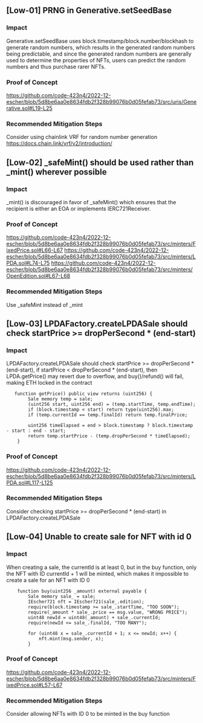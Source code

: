 ## [Low-01]  PRNG in Generative.setSeedBase

### Impact
Generative.setSeedBase uses block.timestamp/block.number/blockhash to generate random numbers, which results in the generated random numbers being predictable, and since the generated random numbers are generally used to determine the properties of NFTs, users can predict the random numbers and thus purchase rarer NFTs.

### Proof of Concept
https://github.com/code-423n4/2022-12-escher/blob/5d8be6aa0e8634fdb2f328b99076b0d05fefab73/src/uris/Generative.sol#L19-L25

### Recommended Mitigation Steps
Consider using chainlink VRF for random number generation
https://docs.chain.link/vrf/v2/introduction/


## [Low-02] _safeMint() should be used rather than _mint() wherever possible

### Impact

_mint() is discouraged in favor of _safeMint() which ensures that the recipient is either an EOA or implements IERC721Receiver.

### Proof of Concept
https://github.com/code-423n4/2022-12-escher/blob/5d8be6aa0e8634fdb2f328b99076b0d05fefab73/src/minters/FixedPrice.sol#L66-L67
https://github.com/code-423n4/2022-12-escher/blob/5d8be6aa0e8634fdb2f328b99076b0d05fefab73/src/minters/LPDA.sol#L74-L75
https://github.com/code-423n4/2022-12-escher/blob/5d8be6aa0e8634fdb2f328b99076b0d05fefab73/src/minters/OpenEdition.sol#L67-L68

### Recommended Mitigation Steps

Use _safeMint instead of _mint


## [Low-03] LPDAFactory.createLPDASale should check startPrice >= dropPerSecond * (end-start)

### Impact
LPDAFactory.createLPDASale should check startPrice >= dropPerSecond * (end-start), if startPrice < dropPerSecond * (end-start), then LPDA.getPrice() may revert due to overflow, and buy()/refund() will fail, making ETH locked in the contract
```solidity
   function getPrice() public view returns (uint256) {
        Sale memory temp = sale;
        (uint256 start, uint256 end) = (temp.startTime, temp.endTime);
        if (block.timestamp < start) return type(uint256).max;
        if (temp.currentId == temp.finalId) return temp.finalPrice;

        uint256 timeElapsed = end > block.timestamp ? block.timestamp - start : end - start;
        return temp.startPrice - (temp.dropPerSecond * timeElapsed);
    }
```

### Proof of Concept
https://github.com/code-423n4/2022-12-escher/blob/5d8be6aa0e8634fdb2f328b99076b0d05fefab73/src/minters/LPDA.sol#L117-L125

### Recommended Mitigation Steps
Consider checking startPrice >= dropPerSecond * (end-start) in LPDAFactory.createLPDASale




## [Low-04] Unable to create sale for NFT with id 0

### Impact
When creating a sale, the currentId is at least 0, but in the buy function, only the NFT with ID currentId + 1 will be minted, which makes it impossible to create a sale for an NFT with ID 0
```solidity
    function buy(uint256 _amount) external payable {
        Sale memory sale_ = sale;
        IEscher721 nft = IEscher721(sale_.edition);
        require(block.timestamp >= sale_.startTime, "TOO SOON");
        require(_amount * sale_.price == msg.value, "WRONG PRICE");
        uint48 newId = uint48(_amount) + sale_.currentId;
        require(newId <= sale_.finalId, "TOO MANY");

        for (uint48 x = sale_.currentId + 1; x <= newId; x++) {
            nft.mint(msg.sender, x);
        }
```

### Proof of Concept
https://github.com/code-423n4/2022-12-escher/blob/5d8be6aa0e8634fdb2f328b99076b0d05fefab73/src/minters/FixedPrice.sol#L57-L67

### Recommended Mitigation Steps
Consider allowing NFTs with ID 0 to be minted in the buy function
